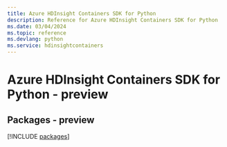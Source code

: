 ```yaml
---
title: Azure HDInsight Containers SDK for Python
description: Reference for Azure HDInsight Containers SDK for Python
ms.date: 03/04/2024
ms.topic: reference
ms.devlang: python
ms.service: hdinsightcontainers
---
```

# Azure HDInsight Containers SDK for Python - preview
## Packages - preview
[!INCLUDE [packages](hdinsight-containers-index.md)]